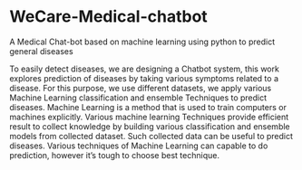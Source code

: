# WeCare-Medical-chatbot
A Medical Chat-bot based on machine learning using python to predict general diseases


To easily detect diseases, we are designing a Chatbot system, this work explores prediction of diseases by taking various symptoms related to a disease. For this purpose, we use different datasets, we apply various Machine Learning classification and ensemble Techniques to predict diseases. Machine Learning is a method that is used to train computers or machines explicitly. Various machine learning Techniques provide efficient result to collect knowledge by building various classification and ensemble models from collected dataset. Such collected data can be useful to predict diseases. Various techniques of Machine Learning can capable to do prediction, however it’s tough to choose best technique.  
